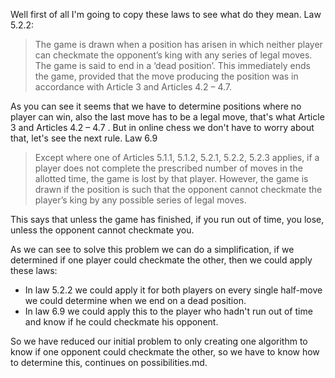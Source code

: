 Well first of all I'm going to copy these laws to see what do they mean.
Law 5.2.2:
> The game is drawn when a position has arisen in which neither player can checkmate the opponent’s king with any series of legal moves. The game is said to end in a ‘dead position’. This immediately ends the game, provided that the move producing the position was in accordance with Article 3 and Articles 4.2 – 4.7.

As you can see it seems that we have to determine positions where no player can win, also the last move has to be a legal move, that's what Article 3 and Articles 4.2 – 4.7 . But in online chess we don't have to worry about that, let's see the next rule.
Law 6.9
> Except where one of Articles 5.1.1, 5.1.2, 5.2.1, 5.2.2, 5.2.3 applies, if a player does not complete the prescribed number of moves in the allotted time, the game is lost by that player. However, the game is drawn if the position is such that the opponent cannot checkmate the player’s king by any possible series of legal moves.

This says that unless the game has finished, if you run out of time, you lose, unless the opponent cannot checkmate you.

As we can see to solve this problem we can do a simplification, if we determined if one player could checkmate the other, then we could apply these laws:
- In law 5.2.2 we could apply it for both players on every single half-move we could determine when we end on a dead position.
- In law 6.9 we could apply this to the player who hadn't run out of time and know if he could checkmate his opponent.

So we have reduced our initial problem to only creating one algorithm to know if one opponent could checkmate the other, so we have to know how to determine this, continues on possibilities.md.

